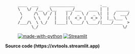 ```
                    ____  ___     ___________           .__          
                    \   \/  /__  _\__    ___/___   ____ |  |   ______
                     \     /\  \/ / |    | /  _ \ /  _ \|  |  /  ___/
                     /     \ \   /  |    |(  <_> |  <_> )  |__\___ \ 
                    /___/\  \ \_/   |____| \____/ \____/|____/____  >
                          \_/                                     \/ 
```  
<div align="center">

[![made-with-python](https://img.shields.io/badge/Made%20with-Python-1f425f.svg)](https://www.python.org/)
[![Streamlit](https://img.shields.io/badge/Streamlit-red?logo=python&logoColor=white)](https://)  
</div>

<div align="center">
<strong> Source code (https://xvtools.streamlit.app)</strong>
